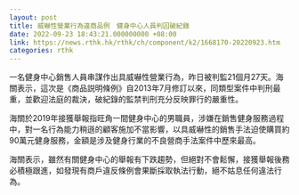 ```yaml
---
layout: post
title: 威嚇性營業行為違商品例　健身中心人員判囚破紀錄　
date: 2022-09-23 18:43:21.000000000 +08:00
link: https://news.rthk.hk/rthk/ch/component/k2/1668170-20220923.htm
categories: rthk
---
```


一名健身中心銷售人員串謀作出具威嚇性營業行為，昨日被判監21個月27天。海關表示，這次是《商品説明條例》自2013年7月修訂以來，同類型案件中判刑最重，並歡迎法庭的裁決，破紀錄的監禁判刑充分反映罪行的嚴重性。

海關於2019年接獲舉報指旺角一間健身中心的男職員，涉嫌在銷售健身服務過程中，對一名行為能力稍遜的顧客施加不當影響，以具威嚇性的銷售手法迫使購買約90萬元健身服務，金額是涉及健身行業的不良營商手法案件中歷來最高。

海關表示，雖然有關健身中心的舉報有下跌趨勢，但絕對不會鬆懈，接獲舉報後務必積極跟進，如發現有商戶違反條例會果斷採取執法行動，絕不姑息任何違法行為。
